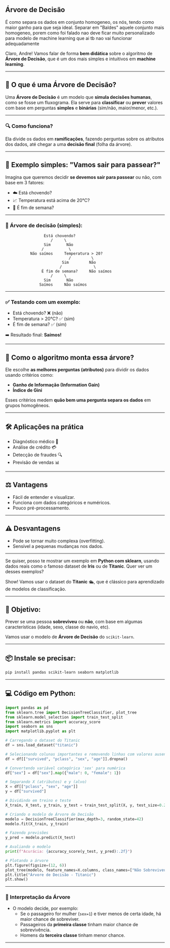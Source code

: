 
## **Árvore de Decisão**


É como separa os dados em conjunto homogeneo, os nós, tendo como maior ganho para que seja ideal. Separar em "Baldes" aquele conjunto mais homogeneo, porem como foi falado nao deve ficar muito personalizado para modelo de machine learning que ai tb nao vai funcionar adequadamente 

Claro, Andre! Vamos falar de forma **bem didática** sobre o algoritmo de **Árvore de Decisão**, que é um dos mais simples e intuitivos em **machine learning**.

---

## 🌳 O que é uma Árvore de Decisão?

Uma **Árvore de Decisão** é um modelo que **simula decisões humanas**, como se fosse um fluxograma. Ela serve para **classificar** ou **prever** valores com base em perguntas **simples** e **binárias** (sim/não, maior/menor, etc.).

---

### 🔍 Como funciona?

Ela divide os dados em **ramificações**, fazendo perguntas sobre os atributos dos dados, até chegar a uma **decisão final** (folha da árvore).

---

## 🎯 Exemplo simples: "Vamos sair para passear?"

Imagina que queremos decidir **se devemos sair para passear** ou não, com base em 3 fatores:

- ☁️ Está chovendo?
- 📈 Temperatura está acima de 20°C?
- 📅 É fim de semana?

---

### 🌳 Árvore de decisão (simples):

```text
                 Está chovendo?
                    /     \
                 Sim       Não
                /           \
           Não saímos     Temperatura > 20?
                            /         \
                         Sim         Não
                        /              \
                É fim de semana?     Não saímos
                    /     \
                 Sim       Não
               Saímos     Não saímos
```

---

### ✅ Testando com um exemplo:

- Está chovendo? ❌ (não)
- Temperatura > 20°C? ✅ (sim)
- É fim de semana? ✅ (sim)

➡️ Resultado final: **Saímos!**

---

## 🧠 Como o algoritmo monta essa árvore?

Ele escolhe **as melhores perguntas (atributos)** para dividir os dados usando critérios como:

- **Ganho de Informação (Information Gain)**
- **Índice de Gini**

Esses critérios medem **quão bem uma pergunta separa os dados** em grupos homogêneos.

---

## 🛠 Aplicações na prática

- Diagnóstico médico 🏥
- Análise de crédito 💳
- Detecção de fraudes 🔍
- Previsão de vendas 📊

---

## ⚖️ Vantagens

- Fácil de entender e visualizar.
- Funciona com dados categóricos e numéricos.
- Pouco pré-processamento.

---

## ⚠️ Desvantagens

- Pode se tornar muito complexa (overfitting).
- Sensível a pequenas mudanças nos dados.

---

Se quiser, posso te mostrar um exemplo em **Python com sklearn**, usando dados reais como o famoso dataset de **Iris** ou de **Titanic**. Quer ver um desses exemplos?


Show! Vamos usar o dataset do **Titanic** 🛳️, que é clássico para aprendizado de modelos de classificação.

---

## 🎯 Objetivo:
Prever se uma pessoa **sobreviveu** ou **não**, com base em algumas características (idade, sexo, classe do navio, etc).

Vamos usar o modelo de **Árvore de Decisão** do `scikit-learn`.

---

## 📦 Instale se precisar:
```bash
pip install pandas scikit-learn seaborn matplotlib
```

---

## 💻 Código em Python:

```python
import pandas as pd
from sklearn.tree import DecisionTreeClassifier, plot_tree
from sklearn.model_selection import train_test_split
from sklearn.metrics import accuracy_score
import seaborn as sns
import matplotlib.pyplot as plt

# Carregando o dataset do Titanic
df = sns.load_dataset("titanic")

# Selecionando colunas importantes e removendo linhas com valores ausentes
df = df[["survived", "pclass", "sex", "age"]].dropna()

# Convertendo variável categórica 'sex' para numérica
df["sex"] = df["sex"].map({"male": 0, "female": 1})

# Separando X (atributos) e y (alvo)
X = df[["pclass", "sex", "age"]]
y = df["survived"]

# Dividindo em treino e teste
X_train, X_test, y_train, y_test = train_test_split(X, y, test_size=0.2, random_state=42)

# Criando o modelo de Árvore de Decisão
modelo = DecisionTreeClassifier(max_depth=3, random_state=42)
modelo.fit(X_train, y_train)

# Fazendo previsões
y_pred = modelo.predict(X_test)

# Avaliando o modelo
print(f"Acurácia: {accuracy_score(y_test, y_pred):.2f}")

# Plotando a árvore
plt.figure(figsize=(12, 6))
plot_tree(modelo, feature_names=X.columns, class_names=["Não Sobreviveu", "Sobreviveu"], filled=True)
plt.title("Árvore de Decisão - Titanic")
plt.show()
```

---

### 🧠 Interpretação da Árvore

- O modelo decide, por exemplo:
  - Se o passageiro for mulher (`sex=1`) e tiver menos de certa idade, há maior chance de sobreviver.
  - Passageiros da **primeira classe** tinham maior chance de sobrevivência.
  - Homens da **terceira classe** tinham menor chance.

---
